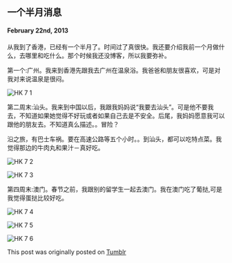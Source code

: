 ## 一个半月消息

#### February 22nd, 2013

从我到了香港，已经有一个半月了。时间过了真很快。我还要介绍我前一个月做什么，去哪里和吃什么。那个时候我还没博客，所以我要弥补。

第一个:广州。我来到香港先跟我去广州在温泉浴。我爸爸和朋友很喜欢，可是对我对来说温泉是很闷。

![HK 7 1](/img/hk/hk7_1.jpg)

第二周末:汕头。我来到中国以后，我跟我妈妈说“我要去汕头”。可是他不要我去，不知道如果她觉得不好玩或者如果自己去是不安全。后尾，我妈妈愿意我可以跟他的朋友去。不知道真么描述。。冒险？

沿之旅，有巴士车祸。要在高速公路等五个小时。。到汕头，都可以吃特点菜。我觉得那边的牛肉丸和果汁－真好吃。

![HK 7 2](/img/hk/hk7_2.jpg)

![HK 7 3](/img/hk/hk7_3.jpg)

第四周末:澳门。春节之前，我跟别的留学生一起去澳门。我在澳门吃了葡挞,可是我觉得蛋挞比较好吃。


![HK 7 4](/img/hk/hk7_4.jpg)

![HK 7 5](/img/hk/hk7_5.jpg)

![HK 7 6](/img/hk/hk7_6.jpg)

This post was originally posted on [Tumblr](http://myhkexperience.tumblr.com/)